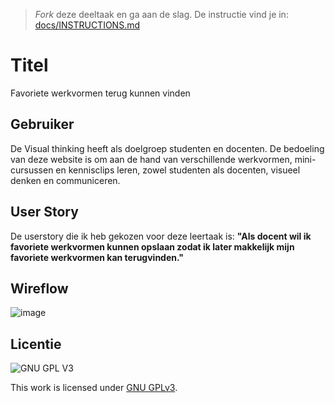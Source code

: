 > _Fork_ deze deeltaak en ga aan de slag. De instructie vind je in: [docs/INSTRUCTIONS.md](docs/INSTRUCTIONS.md)

# Titel
Favoriete werkvormen terug kunnen vinden

## Gebruiker
De Visual thinking heeft als doelgroep studenten en docenten. De bedoeling van deze website is om aan de hand van verschillende werkvormen, mini-cursussen en kennisclips leren, zowel studenten als docenten, visueel denken en communiceren.

## User Story
De userstory die ik heb gekozen voor deze leertaak is: **"Als docent wil ik favoriete werkvormen kunnen opslaan zodat ik later makkelijk mijn favoriete werkvormen kan terugvinden."**

## Wireflow
![image](https://user-images.githubusercontent.com/74552944/211036501-c21203de-3b2d-42e9-9421-fc3bab24456c.png)


 

## Licentie

![GNU GPL V3](https://www.gnu.org/graphics/gplv3-127x51.png)

This work is licensed under [GNU GPLv3](./LICENSE).
